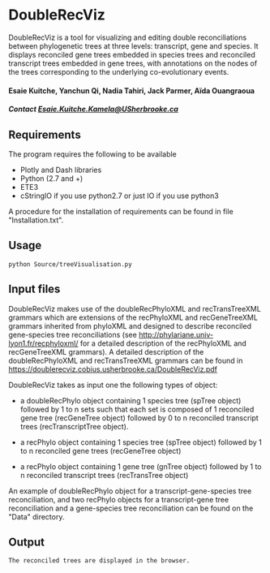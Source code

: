# DoubleRecViz
DoubleRecViz is a tool for visualizing and editing double reconciliations between phylogenetic trees at three levels: transcript, gene and species. It displays reconciled gene trees embedded in species trees and reconciled transcript trees embedded in gene trees, with annotations on the nodes of the trees corresponding to the underlying co-evolutionary events.

#### Esaie Kuitche, Yanchun Qi, Nadia Tahiri, Jack Parmer, Aïda Ouangraoua

##### Contact Esaie.Kuitche.Kamela@USherbrooke.ca

## Requirements
The program requires the following to be available
- Plotly and Dash libraries
- Python (2.7 and +) 
- ETE3 
- cStringIO if you use python2.7 or just IO if you use python3

A procedure for the installation of requirements can be found in file "Installation.txt".

## Usage
```
python Source/treeVisualisation.py
```

## Input files

DoubleRecViz makes use of the doubleRecPhyloXML and recTransTreeXML grammars which are extensions of the recPhyloXML and recGeneTreeXML grammars inherited from phyloXML and designed to describe reconciled gene-species tree reconciliations (see http://phylariane.univ-lyon1.fr/recphyloxml/ for a detailed description of the recPhyloXML and recGeneTreeXML grammars). A detailed description of the doubleRecPhyloXML and recTransTreeXML grammars can be found in https://doublerecviz.cobius.usherbrooke.ca/DoubleRecViz.pdf

DoubleRecViz takes as input one the following types of object:

 - a doubleRecPhylo object containing 1 species tree (spTree object) followed by 1 to n sets such that each set is composed of 1 reconciled gene tree (recGeneTree object) followed by 0 to n reconciled transcript trees (recTranscriptTree object).

 - a recPhylo object containing 1 species tree (spTree object) followed by 1 to n reconciled gene trees (recGeneTree object)

 - a recPhylo object containing 1 gene tree (gnTree object) followed by 1 to n reconciled transcript trees (recTransTree object) 

An example of doubleRecPhylo object for a transcript-gene-species tree reconciliation, and two recPhylo objects for a transcript-gene tree reconciliation and a gene-species tree reconciliation can be found on the "Data" directory.

## Output

```
The reconciled trees are displayed in the browser.
```
